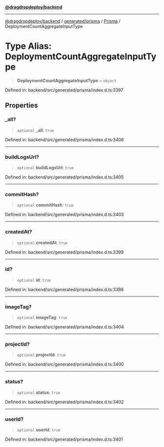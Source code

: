 [**@dragdropdeploy/backend**](../../../../../README.md)

***

[@dragdropdeploy/backend](../../../../../README.md) / [generated/prisma](../../../README.md) / [Prisma](../README.md) / DeploymentCountAggregateInputType

# Type Alias: DeploymentCountAggregateInputType

> **DeploymentCountAggregateInputType** = `object`

Defined in: backend/src/generated/prisma/index.d.ts:3397

## Properties

### \_all?

> `optional` **\_all**: `true`

Defined in: backend/src/generated/prisma/index.d.ts:3406

***

### buildLogsUrl?

> `optional` **buildLogsUrl**: `true`

Defined in: backend/src/generated/prisma/index.d.ts:3405

***

### commitHash?

> `optional` **commitHash**: `true`

Defined in: backend/src/generated/prisma/index.d.ts:3403

***

### createdAt?

> `optional` **createdAt**: `true`

Defined in: backend/src/generated/prisma/index.d.ts:3399

***

### id?

> `optional` **id**: `true`

Defined in: backend/src/generated/prisma/index.d.ts:3398

***

### imageTag?

> `optional` **imageTag**: `true`

Defined in: backend/src/generated/prisma/index.d.ts:3404

***

### projectId?

> `optional` **projectId**: `true`

Defined in: backend/src/generated/prisma/index.d.ts:3400

***

### status?

> `optional` **status**: `true`

Defined in: backend/src/generated/prisma/index.d.ts:3402

***

### userId?

> `optional` **userId**: `true`

Defined in: backend/src/generated/prisma/index.d.ts:3401
